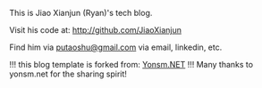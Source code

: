 This is Jiao Xianjun (Ryan)'s tech blog.

Visit his code at:    http://github.com/JiaoXianjun

Find him via putaoshu@gmail.com via email, linkedin, etc.

!!! this blog template is forked from:   [Yonsm.NET](http://www.yonsm.net)  !!!
Many thanks to yonsm.net for the sharing spirit!
